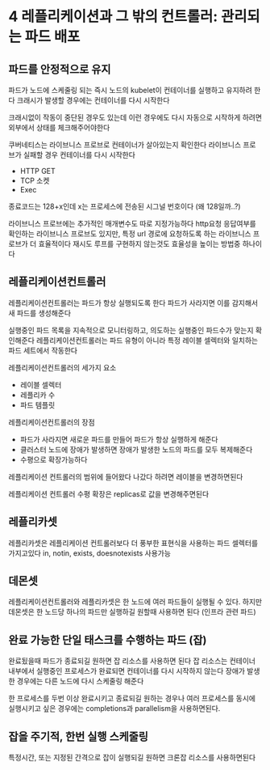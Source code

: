 # 4 레플리케이션과 그 밖의 컨트롤러: 관리되는 파드 배포
## 파드를 안정적으로 유지
파드가 노드에 스케줄링 되는 즉시 노드의 kubelet이 컨테이너를 실행하고 유지하려 한다 크래시가 발생할 경우에는 컨테이너를 다시 시작한다

크래시없이 작동이 중단된 경우도 있는데 이런 경우에도 다시 자동으로 시작하게 하려면 외부에서 상태를 체크해주어야한다

쿠버네티스는 라이브니스 프로브로 컨테이너가 살아있는지 확인한다
라이브니스 프로브가 실패할 경우 컨테이너를 다시 시작한다
- HTTP GET
- TCP 소켓
- Exec


종료코드는 128+x인데 x는 프로세스에 전송된 시그널 번호이다 (왜 128일까..?)

라이브니스 프로브에는 추가적인 매개변수도 따로 지정가능하다
http요청 응답여부를 확인하는 라이브니스 프로브도 있지만, 특정 url 경로에 요청하도록 하는 라이브니스 프로브가 더 효율적이다 재시도 루프를 구현하지 않는것도 효율성을 높이는 방법중 하나이다

## 레플리케이션컨트롤러
레플리케이션컨트롤러는 파드가 항상 실행되도록 한다
파드가 사라지면 이를 감지해서 새 파드를 생성해준다

실행중인 파드 목록을 지속적으로 모니터링하고, 의도하는 실행중인 파드수가 맞는지 확인해준다
레플리케이션컨트롤러는 파드 유형이 아니라 특정 레이블 셀렉터와 일치하는 파드 세트에서 작동한다

레플리케이션컨트롤러의 세가지 요소
- 레이블 셀렉터
- 레플리카 수
- 파드 템플릿

레플리케이션컨트롤러의 장점
- 파드가 사라지면 새로운 파드를 만들어 파드가 항상 실행하게 해준다
- 클러스터 노드에 장애가 발생하면 장애가 발생한 노드의 파드를 모두 복제해준다
- 수평으로 확장가능하다

레플리케이션 컨트롤러의 범위에 들어왔다 나갔다 하려면 레이블을 변경하면된다

레플리케이션 컨트롤러 수평 확장은 replicas로 값을 변경해주면된다

## 레플리카셋
레플리카셋은 레플리케이션 컨트롤러보다 더 풍부한 표현식을 사용하는 파드 셀렉터를 가지고있다
in, notin, exists, doesnotexists 사용가능

## 데몬셋
레플리케이션컨트롤러와 레플리카셋은 한 노드에 여러 파드들이 실행될 수 있다. 하지만 데몬셋은 한 노드당 하나의 파드만 실행하길 원할때 사용하면 된다 (인프라 관련 파드)

## 완료 가능한 단일 태스크를 수행하는 파드 (잡)
완료됬을때 파드가 종료되길 원하면 잡 리소스를 사용하면 된다 잡 리소스는 컨테이너 내부에서 실행중인 프로세스가 완료되면 컨테이너를 다시 시작하지 않는다
장애가 발생한 경우에는 다른 노드에 다시 스케줄링 해준다

한 프로세스를 두번 이상 완료시키고 종료되길 원하는 경우나 여러 프로세스를 동시에 실행시키고 싶은 경우에는 completions과 parallelism을 사용하면된다.

## 잡을 주기적, 한번 실행 스케줄링
특정시간, 또는 지정된 간격으로 잡이 실행되길 원하면 크론잡 리소스를 사용하면된다